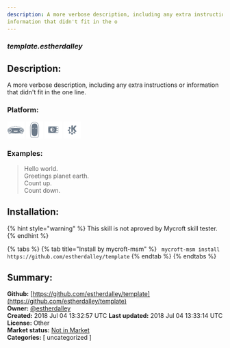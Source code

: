 ```yaml
---
description: A more verbose description, including any extra instructions or
information that didn't fit in the o
---
```


### _template.estherdalley_  
## Description:  
A more verbose description, including any extra instructions or
information that didn't fit in the one line.  
  
### Platform:  
 ![Mark I](../.gitbook/assets/mark-1-icon.png)  ![Mark II](../.gitbook/assets/mark-2-icon.png)  ![Picroft](../.gitbook/assets/picroft-icon.png)  ![plasmoid](../.gitbook/assets/kde.png)   
### Examples:  
> Hello world.  
> Greetings planet earth.  
> Count up.  
> Count down.  
  
## Installation:  
{% hint style="warning" %}
This skill is not aproved by Mycroft skill tester.
{% endhint %}
    
{% tabs %}
{% tab title="Install by mycroft-msm" %}
``` mycroft-msm install https://github.com/estherdalley/template```
{% endtab %}
  {% endtabs %}
    
## Summary:  
**Github:** [https://github.com/estherdalley/template](https://github.com/estherdalley/template)  
**Owner:** [@estherdalley](https://github.com/estherdalley)  
**Created:** 2018 Jul 04 13:32:57 UTC  **Last updated:** 2018 Jul 04 13:33:14 UTC  
**License:** Other  
**Market status:** [Not in Market](https://market.mycroft.ai/skill/)  
**Categories:** [ uncategorized ]   
